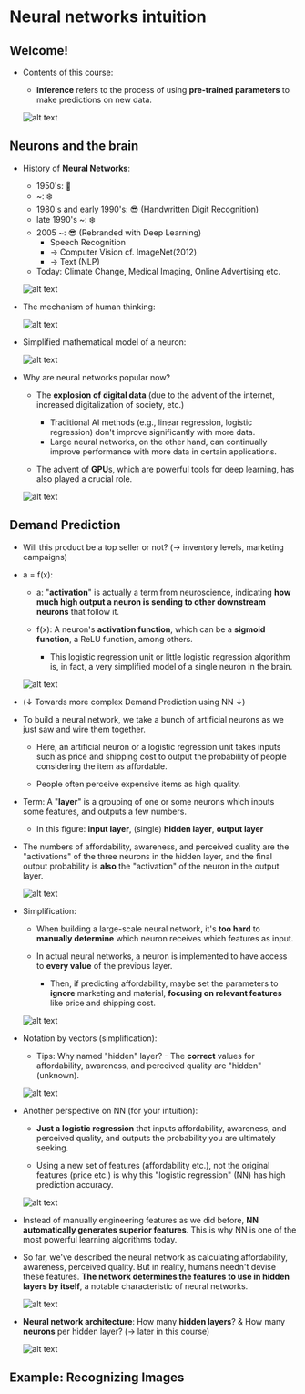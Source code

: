 # Neural networks intuition

## Welcome!

- Contents of this course:

  - **Inference** refers to the process of using **pre-trained parameters** to make predictions on new data.

  ![alt text](resources/notes/01.png)

## Neurons and the brain

- History of **Neural Networks**:

  - 1950's: 🚀
  - ~: ❄️
  - 1980's and early 1990's: 😎 (Handwritten Digit Recognition)
  - late 1990's ~: ❄️
  - 2005 ~: 😎 (Rebranded with Deep Learning)
    - Speech Recognition
    - &rarr; Computer Vision cf. ImageNet(2012)
    - &rarr; Text (NLP)
  - Today: Climate Change, Medical Imaging, Online Advertising etc.

  ![alt text](resources/notes/02.png)

- The mechanism of human thinking:

  ![alt text](resources/notes/03.png)

- Simplified mathematical model of a neuron:

  ![alt text](resources/notes/04.png)

- Why are neural networks popular now?

  - The **explosion of digital data** (due to the advent of the internet, increased digitalization of society, etc.)

    - Traditional AI methods (e.g., linear regression, logistic regression) don't improve significantly with more data.
    - Large neural networks, on the other hand, can continually improve performance with more data in certain applications.

  - The advent of **GPU**s, which are powerful tools for deep learning, has also played a crucial role.

  ![alt text](resources/notes/05.png)

## Demand Prediction

- Will this product be a top seller or not? (&rarr; inventory levels, marketing campaigns)

- a = f(x):

  - a: "**activation**" is actually a term from neuroscience, indicating **how much high output a neuron is sending to other downstream neurons** that follow it.

  - f(x): A neuron's **activation function**, which can be a **sigmoid function**, a ReLU function, among others.

    - This logistic regression unit or little logistic regression algorithm is, in fact, a very simplified model of a single neuron in the brain.

  ![alt text](resources/notes/06.png)

- (&darr; Towards more complex Demand Prediction using NN &darr;)

- To build a neural network, we take a bunch of artificial neurons as we just saw and wire them together.

  - Here, an artificial neuron or a logistic regression unit takes inputs such as price and shipping cost to output the probability of people considering the item as affordable.

  - People often perceive expensive items as high quality.

- Term: A "**layer**" is a grouping of one or some neurons which inputs some features, and outputs a few numbers.

  - In this figure: **input layer**, (single) **hidden layer**, **output layer**

- The numbers of affordability, awareness, and perceived quality are the "activations" of the three neurons in the hidden layer, and the final output probability is **also** the "activation" of the neuron in the output layer.

  ![alt text](resources/notes/07.png)

- Simplification:

  - When building a large-scale neural network, it's **too hard** to **manually determine** which neuron receives which features as input.

  - In actual neural networks, a neuron is implemented to have access to **every value** of the previous layer.

    - Then, if predicting affordability, maybe set the parameters to **ignore** marketing and material, **focusing on relevant features** like price and shipping cost.

  ![alt text](resources/notes/08.png)

- Notation by vectors (simplification):

  - Tips: Why named "hidden" layer? - The **correct** values for affordability, awareness, and perceived quality are "hidden" (unknown).

  ![alt text](resources/notes/09.png)

- Another perspective on NN (for your intuition):

  - **Just a logistic regression** that inputs affordability, awareness, and perceived quality, and outputs the probability you are ultimately seeking.

  - Using a new set of features (affordability etc.), not the original features (price etc.) is why this "logistic regression" (NN) has high prediction accuracy.

  ![alt text](resources/notes/10.png)

- Instead of manually engineering features as we did before, **NN automatically generates superior features**. This is why NN is one of the most powerful learning algorithms today.

- So far, we've described the neural network as calculating affordability, awareness, perceived quality. But in reality, humans needn't devise these features. **The network determines the features to use in hidden layers by itself**, a notable characteristic of neural networks.

  ![alt text](resources/notes/11.png)

- **Neural network architecture**: How many **hidden layers**? & How many **neurons** per hidden layer? (&rarr; later in this course)

  ![alt text](resources/notes/12.png)

## Example: Recognizing Images
